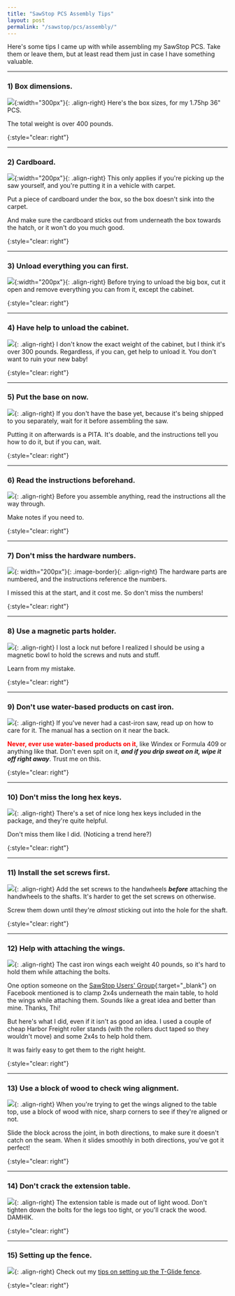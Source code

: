 ```yaml
---
title: "SawStop PCS Assembly Tips"
layout: post
permalink: "/sawstop/pcs/assembly/"
---
```

Here's some tips I came up with while assembling my SawStop PCS. Take them or leave them, but at least read them just in case I have something valuable.

---

### 1) Box dimensions.

![](/assets/images-posts/2019/03/2019-03-24.1.05.jpg){:width="300px"}{: .align-right}
Here's the box sizes, for my 1.75hp 36" PCS.

The total weight is over 400 pounds.

{:style="clear: right"}

---

### 2) Cardboard.

![](/sawstop/pcs/assembly/2019-04-12.1.01.jpg){:width="200px"}{: .align-right}
This only applies if you're picking up the saw yourself, and you're putting it in a vehicle with carpet.

Put a piece of cardboard under the box, so the box doesn't sink into the carpet.

And make sure the cardboard sticks out from underneath the box towards the hatch, or it won't do you much good.

{:style="clear: right"}

---

### 3) Unload everything you can first.

![](/sawstop/pcs/assembly/2019-04-12.1.02.jpg){:width="200px"}{: .align-right}
Before trying to unload the big box, cut it open and remove everything you can from it, except the cabinet.

{:style="clear: right"}

---

### 4) Have help to unload the cabinet.

![](/sawstop/pcs/assembly/2019-04-12.1.03.jpg){: .align-right}
I don't know the exact weight of the cabinet, but I think it's over 300 pounds. Regardless, if you can, get help to unload it. You don't want to ruin your new baby!

{:style="clear: right"}

---

### 5) Put the base on now.

![](/sawstop/pcs/assembly/2019-04-12.1.04.jpg){: .align-right}
If you don't have the base yet, because it's being shipped to you separately, wait for it before assembling the saw.

Putting it on afterwards is a PITA. It's doable, and the instructions tell you how to do it, but if you can, wait.

{:style="clear: right"}

---

### 6) Read the instructions beforehand.

![](/sawstop/pcs/assembly/2019-04-12.1.05.jpg){: .align-right}
Before you assemble anything, read the instructions all the way through.

Make notes if you need to.

{:style="clear: right"}

---

### 7) Don't miss the hardware numbers.

![](/sawstop/pcs/assembly/2019-04-12.1.06.jpg){: width="200px"}{: .image-border}{: .align-right}
The hardware parts are numbered, and the instructions reference the numbers.

I missed this at the start, and it cost me. So don't miss the numbers!

{:style="clear: right"}

---

### 8) Use a magnetic parts holder.

![](/sawstop/pcs/assembly/2019-04-12.1.08.jpg){: .align-right}
I lost a lock nut before I realized I should be using a magnetic bowl to hold the screws and nuts and stuff.

Learn from my mistake.

{:style="clear: right"}

---

### 9) Don't use water-based products on cast iron.

![](/sawstop/pcs/assembly/2019-04-12.1.07.jpg){: .align-right}
If you've never had a cast-iron saw, read up on how to care for it. The manual has a section on it near the back.

<span style="color:red">**Never, ever use water-based products on it**</span>, like Windex or Formula 409 or anything like that. Don't even spit on it, ***and if you drip sweat on it, wipe it off right away***. Trust me on this.

{:style="clear: right"}

---

### 10) Don't miss the long hex keys.

![](/sawstop/pcs/assembly/2019-04-12.1.09.jpg){: .align-right}
There's a set of nice long hex keys included in the package, and they're quite helpful.

Don't miss them like I did. (Noticing a trend here?)

{:style="clear: right"}

---

### 11) Install the set screws first.

![](/sawstop/pcs/assembly/2019-04-12.1.10.jpg){: .align-right}
Add the set screws to the handwheels ***before*** attaching the handwheels to the shafts. It's harder to get the set screws on otherwise.

Screw them down until they're *almost* sticking out into the hole for the shaft.

{:style="clear: right"}

---

### 12) Help with attaching the wings.

![](/sawstop/pcs/assembly/2019-04-12.1.11.jpg){: .align-right}
The cast iron wings each weight 40 pounds, so it's hard to hold them while attaching the bolts.

One option someone on the [SawStop Users' Group](https://www.facebook.com/groups/sawstopusersgroup/){:target="_blank"} on Facebook mentioned is to clamp 2x4s underneath the main table, to hold the wings while attaching them. Sounds like a great idea and better than mine. Thanks, Thi!

But here's what I did, even if it isn't as good an idea. I used a couple of cheap Harbor Freight roller stands (with the rollers duct taped so they wouldn't move) and some 2x4s to help hold them.

It was fairly easy to get them to the right height.

{:style="clear: right"}

---

### 13) Use a block of wood to check wing alignment.

![](/sawstop/pcs/assembly/2019-04-12.1.12.jpg){: .align-right}
When you're trying to get the wings aligned to the table top, use a block of wood with nice, sharp corners to see if they're aligned or not.

Slide the block across the joint, in both directions, to make sure it doesn't catch on the seam. When it slides smoothly in both directions, you've got it perfect!

{:style="clear: right"}

---

### 14) Don't crack the extension table.

![](/sawstop/pcs/assembly/2019-04-12.1.13.jpg){: .align-right}
The extension table is made out of light wood. Don't tighten down the bolts for the legs too tight, or you'll crack the wood. DAMHIK.

{:style="clear: right"}

---

### 15) Setting up the fence.

![](/sawstop/pcs/assembly/2019-04-12.1.14.jpg){: .align-right}
Check out my [tips on setting up the T-Glide fence](/sawstop/pcs/fence/setup/).

{:style="clear: right"}

<br/>


